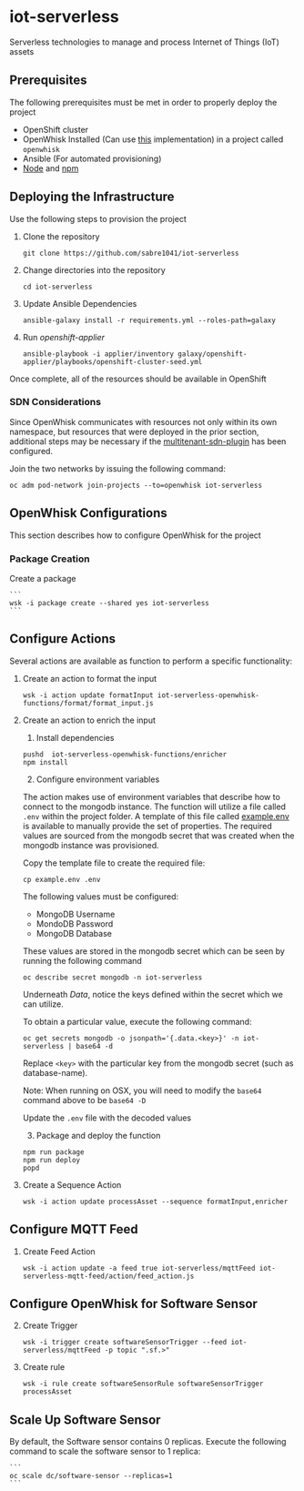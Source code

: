 # iot-serverless

Serverless technologies to manage and process Internet of Things (IoT) assets

## Prerequisites

The following prerequisites must be met in order to properly deploy the project

* OpenShift cluster
* OpenWhisk Installed (Can use [this](https://github.com/projectodd/openwhisk-openshift) implementation) in a project called `openwhisk`
* Ansible (For automated provisioning)
* [Node](https://nodejs.org/en/) and [npm](https://www.npmjs.com/)

## Deploying the Infrastructure

Use the following steps to provision the project

1. Clone the repository
   
    ```
    git clone https://github.com/sabre1041/iot-serverless
    ```

2. Change directories into the repository

    ```
    cd iot-serverless
    ```

3. Update Ansible Dependencies

    ```
    ansible-galaxy install -r requirements.yml --roles-path=galaxy
    ```

4. Run _openshift-applier_

    ```
    ansible-playbook -i applier/inventory galaxy/openshift-applier/playbooks/openshift-cluster-seed.yml
    ```

Once complete, all of the resources should be available in OpenShift

### SDN Considerations

Since OpenWhisk communicates with resources not only within its own namespace, but resources that were deployed in the prior section, additional steps may be necessary if the [multitenant-sdn-plugin](https://docs.openshift.com/container-platform/latest/install_config/configuring_sdn.html) has been configured. 

Join the two networks by issuing the following command:

```
oc adm pod-network join-projects --to=openwhisk iot-serverless
```

## OpenWhisk Configurations

This section describes how to configure OpenWhisk for the project

### Package Creation

Create a package

    ```
    wsk -i package create --shared yes iot-serverless
    ```

## Configure Actions

Several actions are available as function to perform a specific functionality:

1. Create an action to format the input

    ```
    wsk -i action update formatInput iot-serverless-openwhisk-functions/format/format_input.js
    ```

2. Create an action to enrich the input

    1. Install dependencies

    ```
    pushd  iot-serverless-openwhisk-functions/enricher
    npm install
    ```
    2. Configure environment variables

    The action makes use of environment variables that describe how to connect to the mongodb instance. The function will utilize a file called `.env` within the project folder. A template of this file called [example.env](iot-serverless-openwhisk-functions/enricher/example.env) is available to manually provide the set of properties. The required values are sourced from the mongodb secret that was created when the mongodb instance was provisioned.

    Copy the template file to create the required file:

    ```
    cp example.env .env
    ```

    The following values must be configured:

    * MongoDB Username
    * MondoDB Password
    * MongoDB Database

    These values are stored in the mongodb secret which can be seen by running the following command

    ```
    oc describe secret mongodb -n iot-serverless
    ```

    Underneath _Data_, notice the keys defined within the secret which we can utilize.

    To obtain a particular value, execute the following command:

    ```
    oc get secrets mongodb -o jsonpath='{.data.<key>}' -n iot-serverless | base64 -d
    ```

    Replace `<key>` with the particular key from the mongodb secret (such as database-name).

    Note: When running on OSX, you will need to modify the `base64` command above to be `base64 -D`

    Update the `.env` file with the decoded values

    3. Package and deploy the function

    ```
    npm run package
    npm run deploy
    popd 
    ```

3. Create a Sequence Action

    ```
    wsk -i action update processAsset --sequence formatInput,enricher
    ```


## Configure MQTT Feed


1. Create Feed Action

    ```
    wsk -i action update -a feed true iot-serverless/mqttFeed iot-serverless-mqtt-feed/action/feed_action.js
    ```

## Configure OpenWhisk for Software Sensor

2. Create Trigger

    ```
    wsk -i trigger create softwareSensorTrigger --feed iot-serverless/mqttFeed -p topic ".sf.>"
    ```

3. Create rule

    ```
    wsk -i rule create softwareSensorRule softwareSensorTrigger processAsset
    ```

## Scale Up Software Sensor

By default, the Software sensor contains 0 replicas. Execute the following command to scale the software sensor to 1 replica:

    ```
    oc scale dc/software-sensor --replicas=1
    ```